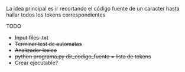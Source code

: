 La idea principal es ir recortando el código fuente de un caracter hasta hallar todos los tokens correspondientes

TODO
* ~~Input files .txt~~
* ~~Terminar test de automatas~~
* ~~Analizador lexico~~
* ~~python programa.py dir_codigo_fuente = lista de tokens~~
*  Crear ejecutable?
